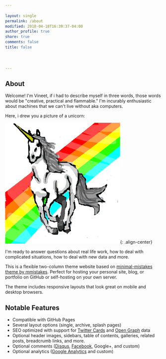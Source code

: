 ```yaml
---

layout: single
permalink: /about
modified: 2018-04-18T16:39:37-04:00
author_profile: true
share: true
comments: false
title: false



---
```




## About

Welcome! I'm Vineet, if i had to describe myself in three words, those words would be "creative, practical and flammable." I'm incurably enthusiastic about machines that we can't live without aka computers.

Here, i drew you a picture of a unicorn:

![image-center](/assets/images/unicornpower.png){: .align-center}  

I'm ready to answer questions about real life work, how to deal with complicated situations, how to deal with new data and more.

This is a flexible two-column theme website based on [minimal-mistakes theme by mmistakes](https://github.com/mmistakes/minimal-mistakes). Perfect for hosting your personal site, blog, or portfolio on GitHub or self-hosting on your own server.

The theme includes responsive layouts that look great on mobile and desktop browsers.

## Notable Features

- Compatible with GitHub Pages
- Several layout options (single, archive, splash pages)
- SEO optimized with support for [Twitter Cards](https://dev.twitter.com/cards/overview) and [Open Graph](http://ogp.me/) data
- Optional header images, sidebars, table of contents, galleries, related posts, breadcrumb links, and more.
- Optional comments ([Disqus](https://disqus.com/), [Facebook](https://developers.facebook.com/docs/plugins/comments), Google+, and custom)
- Optional analytics ([Google Analytics](https://www.google.com/analytics/) and custom)




